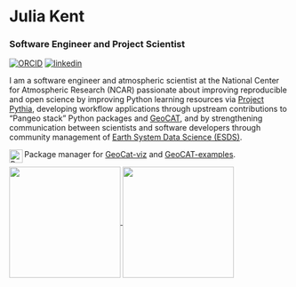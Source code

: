 # Julia Kent


### Software Engineer and Project Scientist

<!--
**jukent/jukent** is a ✨ _special_ ✨ repository because its `README.md` (this file) appears on your GitHub profile.

Here are some ideas to get you started:

- 🔭 I’m currently working on ...
- 🌱 I’m currently learning ...
- 👯 I’m looking to collaborate on ...
- 🤔 I’m looking for help with ...
- 💬 Ask me about ...
- 📫 How to reach me: ...
- 😄 Pronouns: ...
- ⚡ Fun fact: ...
-->

[![ORCID](https://img.shields.io/static/v1?label=ORCID&message=0000-0002-5611-8986&color=green&style=flat-square&logo=orcid)](https://orcid.org/0000-0002-5611-8986)
[![linkedin](https://img.shields.io/static/v1?label=&message=LinkedIn&color=0077B5&style=flat-square&logo=linkedin)](https://www.linkedin.com/in/julia-kent-330a8588/)

I am a software engineer and atmospheric scientist at the National Center for Atmospheric Research (NCAR) passionate about improving reproducible and open science by improving Python learning resources via [Project Pythia](https://projectpythia.org/), developing workflow applications through upstream contributions to “Pangeo stack” Python packages and [GeoCAT](https://geocat.ucar.edu/), and by strengthening communication between scientists and software developers through community management of [Earth System Data Science (ESDS)](https://ncar.github.io/esds/).

<picture><source media="(prefers-color-scheme: dark)" srcset="https://raw.githubusercontent.com/simple-icons/simple-icons/develop/assets/readme/python-white.svg"><source media="(prefers-color-scheme: light)" srcset="https://raw.githubusercontent.com/simple-icons/simple-icons/develop/icons/python.svg"><img src="https://raw.githubusercontent.com/simple-icons/simple-icons/develop/icons/python.svg" alt="Python" align=left width=24 height=24></picture>
Package manager for [GeoCat-viz](https://github.com/NCAR/geocat-viz) and [GeoCAT-examples](https://github.com/NCAR/geocat-examples).

<a href="https://github.com/jukent/github-readme-stats">
  <img height=200 align="center" src="https://github-readme-stats.vercel.app/api?username=jukent&theme=dark" />
</a>
<a href="https://github.com/jukent/convoychat">
  <img height=200 align="center" src="https://github-readme-stats.vercel.app/api/top-langs?username=jukent&layout=compact&langs_count=8&card_width=320&theme=dark" />
</a>
